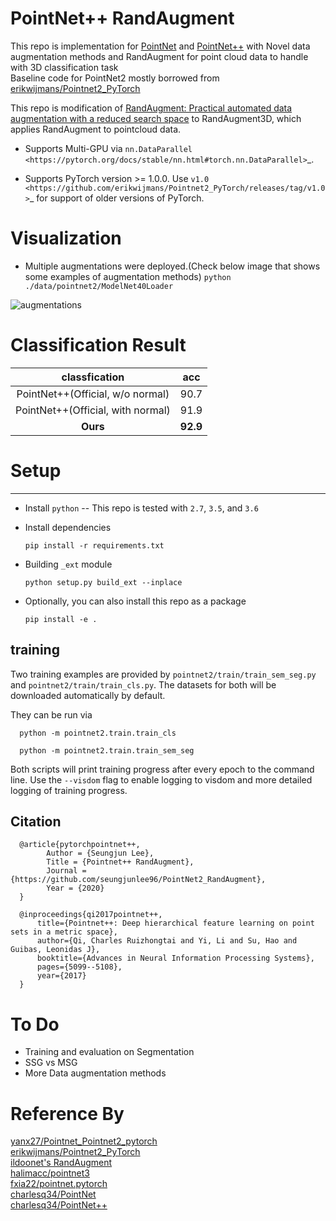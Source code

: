 # PointNet++ RandAugment

This repo is implementation for [PointNet](http://openaccess.thecvf.com/content_cvpr_2017/papers/Qi_PointNet_Deep_Learning_CVPR_2017_paper.pdf) and [PointNet++](http://papers.nips.cc/paper/7095-pointnet-deep-hierarchical-feature-learning-on-point-sets-in-a-metric-space.pdf) with Novel data augmentation methods and RandAugment for point cloud data to handle with 3D classification task<br>
Baseline code for PointNet2 mostly borrowed from [erikwijmans/Pointnet2_PyTorch](https://github.com/erikwijmans/Pointnet2_PyTorch)<br>

This repo is modification of [RandAugment: Practical automated data augmentation with a reduced search space](https://arxiv.org/abs/1909.13719) to RandAugment3D, which applies RandAugment to pointcloud data.<br>


* Supports Multi-GPU via `nn.DataParallel <https://pytorch.org/docs/stable/nn.html#torch.nn.DataParallel>`_.

* Supports PyTorch version >= 1.0.0.  Use `v1.0 <https://github.com/erikwijmans/Pointnet2_PyTorch/releases/tag/v1.0>`_
  for support of older versions of PyTorch.

# Visualization
* Multiple augmentations were deployed.(Check below image that shows some examples of augmentation methods)
  `python ./data/pointnet2/ModelNet40Loader`

![augmentations](./augmentations.png)

# Classification Result
|classfication|acc|
|:---:|:---:|
|PointNet++(Official, w/o normal)|90.7|
|PointNet++(Official, with normal)|91.9|
|**Ours**|**92.9**|

# Setup
-----

* Install ``python`` -- This repo is tested with ``2.7``, ``3.5``, and ``3.6``


* Install dependencies

  ```pip install -r requirements.txt```


* Building `_ext` module

  ```python setup.py build_ext --inplace```


* Optionally, you can also install this repo as a package
  
  ```pip install -e .```


training
------------------

Two training examples are provided by ``pointnet2/train/train_sem_seg.py`` and ``pointnet2/train/train_cls.py``.
The datasets for both will be downloaded automatically by default.


They can be run via

```
  python -m pointnet2.train.train_cls

  python -m pointnet2.train.train_sem_seg
```

Both scripts will print training progress after every epoch to the command line.  Use the ``--visdom`` flag to
enable logging to visdom and more detailed logging of training progress.


Citation
--------

```
  @article{pytorchpointnet++,
        Author = {Seungjun Lee},
        Title = {Pointnet++ RandAugment},
        Journal = {https://github.com/seungjunlee96/PointNet2_RandAugment},
        Year = {2020}
  }

  @inproceedings{qi2017pointnet++,
      title={Pointnet++: Deep hierarchical feature learning on point sets in a metric space},
      author={Qi, Charles Ruizhongtai and Yi, Li and Su, Hao and Guibas, Leonidas J},
      booktitle={Advances in Neural Information Processing Systems},
      pages={5099--5108},
      year={2017}
  }
 ```

# To Do
- Training and evaluation on Segmentation
- SSG vs MSG
- More Data augmentation methods


# Reference By
[yanx27/Pointnet_Pointnet2_pytorch](https://github.com/yanx27/Pointnet_Pointnet2_pytorch)<br>
[erikwijmans/Pointnet2_PyTorch](https://github.com/erikwijmans/Pointnet2_PyTorch)<br>
[ildoonet's RandAugment](https://github.com/ildoonet/pytorch-randaugment)<br>
[halimacc/pointnet3](https://github.com/halimacc/pointnet3)<br>
[fxia22/pointnet.pytorch](https://github.com/fxia22/pointnet.pytorch)<br>
[charlesq34/PointNet](https://github.com/charlesq34/pointnet) <br>
[charlesq34/PointNet++](https://github.com/charlesq34/pointnet2)
